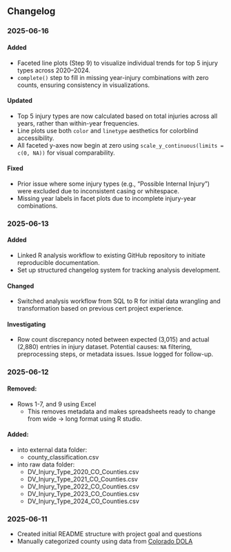## Changelog

### 2025-06-16

#### Added
- Faceted line plots (Step 9) to visualize individual trends for top 5 injury types across 2020–2024.
- `complete()` step to fill in missing year-injury combinations with zero counts, ensuring consistency in visualizations.

#### Updated
- Top 5 injury types are now calculated based on total injuries across all years, rather than within-year frequencies.
- Line plots use both `color` and `linetype` aesthetics for colorblind accessibility.
- All faceted y-axes now begin at zero using `scale_y_continuous(limits = c(0, NA))` for visual comparability.

#### Fixed
- Prior issue where some injury types (e.g., “Possible Internal Injury”) were excluded due to inconsistent casing or whitespace.
- Missing year labels in facet plots due to incomplete injury-year combinations.


### 2025-06-13 
#### Added
- Linked R analysis workflow to existing GitHub repository to initiate reproducible documentation.
- Set up structured changelog system for tracking analysis development.

#### Changed
- Switched analysis workflow from SQL to R for initial data wrangling and transformation based on previous cert project experience.

#### Investigating
- Row count discrepancy noted between expected (3,015) and actual (2,880) entries in injury dataset. Potential causes: `NA` filtering, preprocessing steps, or metadata issues. Issue logged for follow-up.

### 2025-06-12 
#### Removed:
  - Rows 1-7, and 9 using Excel
    - This removes metadata and makes spreadsheets ready to change from wide -> long format using R studio.
#### Added:
  - into external data folder:
    - county_classification.csv
  - into raw data folder:
    - DV_Injury_Type_2020_CO_Counties.csv
    - DV_Injury_Type_2021_CO_Counties.csv
    - DV_Injury_Type_2022_CO_Counties.csv
    - DV_Injury_Type_2023_CO_Counties.csv
    - DV_Injury_Type_2024_CO_Counties.csv
### 2025-06-11
  - Created initial README structure with project goal and questions
  - Manually categorized county using data from [Colorado DOLA](https://cdola.colorado.gov/colorado-community-classification)
